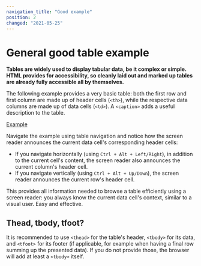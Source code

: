 ```yaml
---
navigation_title: "Good example"
position: 2
changed: "2021-05-25"
---
```


# General good table example

**Tables are widely used to display tabular data, be it complex or simple. HTML provides for accessibility, so cleanly laid out and marked up tables are already fully accessible all by themselves.**

The following example provides a very basic table: both the first row and first column are made up of header cells (`<th>`), while the respective data columns are made up of data cells (`<td>`). A `<caption>` adds a useful description to the table.

[Example](_examples/generally-good-table)

Navigate the example using table navigation and notice how the screen reader announces the current data cell's corresponding header cells:

- If you navigate horizontally (using `Ctrl + Alt + Left/Right`), in addition to the current cell's content, the screen reader also announces the current column's header cell.
- If you navigate vertically (using `Ctrl + Alt + Up/Down`), the screen reader announces the current row's header cell.

This provides all information needed to browse a table efficiently using a screen reader: you always know the current data cell's context, similar to a visual user. Easy and effective.

## Thead, tbody, tfoot?

It is recommended to use `<thead>` for the table's header, `<tbody>` for its data, and `<tfoot>` for its footer (if applicable, for example when having a final row summing up the presented data). If you do not provide those, the browser will add at least a `<tbody>` itself.
